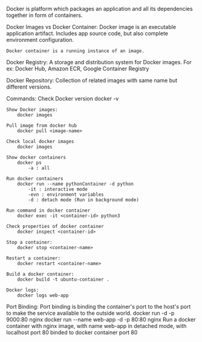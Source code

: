 Docker is platform which packages an application and all its dependencies together in form of containers.

Docker Images vs Docker Container:
    Docker image is an executable application artifact. Includes app source code, but also complete environment
    configuration.

    Docker container is a running instance of an image.

Docker Registry:
    A storage and distribution system for Docker images. For ex: Docker Hub, Amazon ECR, Google Container Registry

Docker Repository:
    Collection of related images with same name but different versions.

Commands:
    Check Docker version
        docker -v

    Show Docker images:
        docker images

    Pull image from docker hub
        docker pull <image-name>
    
    Check local docker images
        docker images 
    
    Show docker containers
        docker ps
            -a : all
    
    Run docker containers
        docker run --name pythonContainer -d python
            -it : interactive mode
            -evn : environment variables
            -d : detach mode (Run in background mode)
    
    Run command in docker container
        docker exec -it <container-id> python3

    Check properties of docker container
        docker inspect <container-id>
    
    Stop a container:
        docker stop <container-name>

    Restart a container:
        docker restart <container-name>

    Build a docker container:
        docker build -t ubuntu-container .
    
    Docker logs:
        docker logs web-app

Port Binding:
    Port binding is binding the container's port to the host's port to make the service available to
    the outside world.
         docker run -d -p 9000:80  nginx
         docker run --name web-app  -d -p 80:80 nginx
            Run a docker container with nginx image, with name web-app in detached mode, with localhost port 80
            binded to docker container port 80